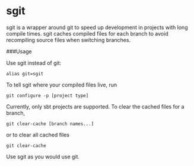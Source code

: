 sgit
=======

sgit is a wrapper around git to speed up development in projects with long compile times.
sgit caches compiled files for each branch to avoid recompiling source files when switching branches.

###Usage

Use sgit instead of git:

```
alias git=sgit
```

To tell sgit where your compiled files live, run

```
git configure -p [project type]
```

Currently, only sbt projects are supported.  To clear the cached files for a branch,

```
git clear-cache [branch names...]
```

or to clear all cached files

```
git clear-cache
```

Use sgit as you would use git.

